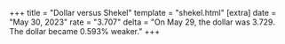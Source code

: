 +++
title = "Dollar versus Shekel"
template = "shekel.html"
[extra]
date = "May 30, 2023"
rate = "3.707"
delta = "On May 29, the dollar was 3.729. The dollar became 0.593% weaker."
+++
